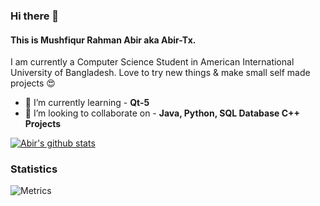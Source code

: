### Hi there 👋
#### This is Mushfiqur Rahman Abir aka Abir-Tx.
I am currently a Computer Science Student in American International University of Bangladesh. Love to try new things & make small self made projects 😍

- 🌱 I’m currently learning  - **Qt-5**
- 👯 I’m looking to collaborate on - **Java, Python, SQL Database C++ Projects**

[![Abir's github stats](https://github-readme-stats.vercel.app/api?username=Abir-Tx)](https://github.com/Abir-Tx)


### Statistics

![Metrics](https://metrics.lecoq.io/Abir-Tx)


<!--
**Abir-Tx/Abir-Tx** is a ✨ _special_ ✨ repository because its `README.md` (this file) appears on your GitHub profile.

Here are some ideas to get you started:

- 🔭 I’m currently working on ...
- 🌱 I’m currently learning ...
- 👯 I’m looking to collaborate on ...
- 🤔 I’m looking for help with ...
- 💬 Ask me about ...
- 📫 How to reach me: ...
- 😄 Pronouns: ...
- ⚡ Fun fact: ...
-->
